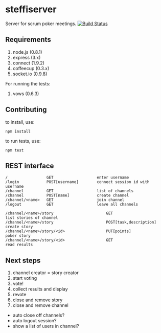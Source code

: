 steffiserver
============
Server for scrum poker meetings.
[![Build Status](https://secure.travis-ci.org/marcojahn/steffiserver.png)](https://secure.travis-ci.org/marcojahn/steffiserver)

Requirements
------------
1. node.js (0.8.1)
2. express (3.x)
3. connect (1.9.2)
4. coffeecup (0.3.x)
5. socket.io (0.9.8)

For running the tests:

1. vows (0.6.3)

Contributing
------------
to install, use:

    npm install
    
to run tests, use:

    npm test
    


REST interface
--------------

    /                 GET                   enter username
    /login            POST[username]        connect session id with username
    /channel          GET                   list of channels
    /channel          POST[name]            create channel
    /channel/<name>   GET                   join channel
    /logout           GET                   leave all channels
 
    /channel/<name>/story                       GET                       list stories of channel
    /channel/<name>/story                       POST[task,description]    create story
    /channel/<name>/story/<id>                  PUT[points]               poker story
    /channel/<name>/story/<id>                  GET                       read results


Next steps
----------
1. channel creator = story creator
2. start voting
3. vote!
4. collect results and display
5. revote
6. close and remove story
7. close and remove channel

- auto close off channels?
- auto logout session?
- show a list of users in channel?